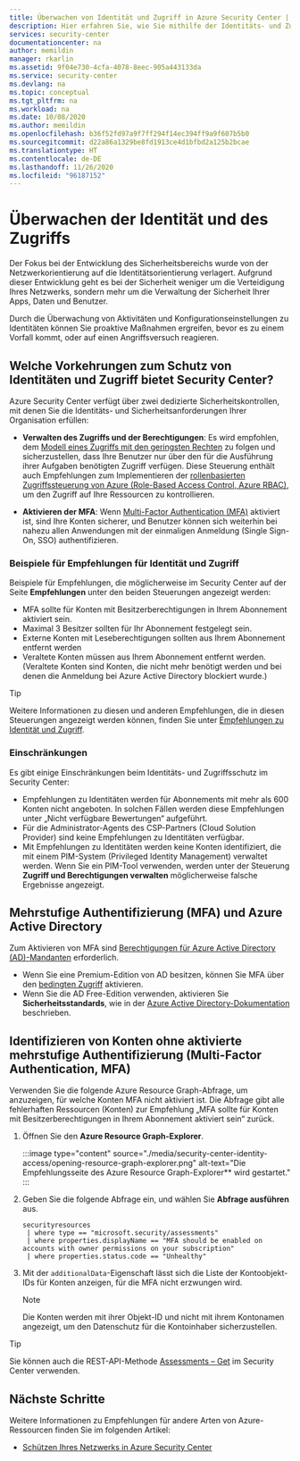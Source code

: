 ```yaml
---
title: Überwachen von Identität und Zugriff in Azure Security Center | Microsoft-Dokumentation
description: Hier erfahren Sie, wie Sie mithilfe der Identitäts- und Zugriffsfunktion in Azure Security Center die Zugriffsaktivitäten der Benutzer sowie identitätsbezogene Probleme überwachen können.
services: security-center
documentationcenter: na
author: memildin
manager: rkarlin
ms.assetid: 9f04e730-4cfa-4078-8eec-905a443133da
ms.service: security-center
ms.devlang: na
ms.topic: conceptual
ms.tgt_pltfrm: na
ms.workload: na
ms.date: 10/08/2020
ms.author: memildin
ms.openlocfilehash: b36f52fd97a9f7ff294f14ec394ff9a9f607b5b0
ms.sourcegitcommit: d22a86a1329be8fd1913ce4d1bfbd2a125b2bcae
ms.translationtype: HT
ms.contentlocale: de-DE
ms.lasthandoff: 11/26/2020
ms.locfileid: "96187152"
---
```

# <a name="monitor-identity-and-access"></a>Überwachen der Identität und des Zugriffs

Der Fokus bei der Entwicklung des Sicherheitsbereichs wurde von der Netzwerkorientierung auf die Identitätsorientierung verlagert. Aufgrund dieser Entwicklung geht es bei der Sicherheit weniger um die Verteidigung Ihres Netzwerks, sondern mehr um die Verwaltung der Sicherheit Ihrer Apps, Daten und Benutzer.

Durch die Überwachung von Aktivitäten und Konfigurationseinstellungen zu Identitäten können Sie proaktive Maßnahmen ergreifen, bevor es zu einem Vorfall kommt, oder auf einen Angriffsversuch reagieren.

## <a name="what-identity-and-access-safeguards-does-security-center-provide"></a>Welche Vorkehrungen zum Schutz von Identitäten und Zugriff bietet Security Center? 

Azure Security Center verfügt über zwei dedizierte Sicherheitskontrollen, mit denen Sie die Identitäts- und Sicherheitsanforderungen Ihrer Organisation erfüllen: 

 - **Verwalten des Zugriffs und der Berechtigungen**: Es wird empfohlen, dem [Modell eines Zugriffs mit den geringsten Rechten](/windows-server/identity/ad-ds/plan/security-best-practices/implementing-least-privilege-administrative-models) zu folgen und sicherzustellen, dass Ihre Benutzer nur über den für die Ausführung ihrer Aufgaben benötigten Zugriff verfügen. Diese Steuerung enthält auch Empfehlungen zum Implementieren der [rollenbasierten Zugriffssteuerung von Azure (Role-Based Access Control, Azure RBAC)](../role-based-access-control/overview.md), um den Zugriff auf Ihre Ressourcen zu kontrollieren.
 
 - **Aktivieren der MFA**: Wenn [Multi-Factor Authentication (MFA)](https://www.microsoft.com/security/business/identity/mfa) aktiviert ist, sind Ihre Konten sicherer, und Benutzer können sich weiterhin bei nahezu allen Anwendungen mit der einmaligen Anmeldung (Single Sign-On, SSO) authentifizieren.

### <a name="example-recommendations-for-identity-and-access"></a>Beispiele für Empfehlungen für Identität und Zugriff

Beispiele für Empfehlungen, die möglicherweise im Security Center auf der Seite **Empfehlungen** unter den beiden Steuerungen angezeigt werden:

- MFA sollte für Konten mit Besitzerberechtigungen in Ihrem Abonnement aktiviert sein.
- Maximal 3 Besitzer sollten für Ihr Abonnement festgelegt sein.
- Externe Konten mit Leseberechtigungen sollten aus Ihrem Abonnement entfernt werden
- Veraltete Konten müssen aus Ihrem Abonnement entfernt werden. (Veraltete Konten sind Konten, die nicht mehr benötigt werden und bei denen die Anmeldung bei Azure Active Directory blockiert wurde.)

> [!TIP]
> Weitere Informationen zu diesen und anderen Empfehlungen, die in diesen Steuerungen angezeigt werden können, finden Sie unter [Empfehlungen zu Identität und Zugriff](recommendations-reference.md#recs-identity).

### <a name="limitations"></a>Einschränkungen

Es gibt einige Einschränkungen beim Identitäts- und Zugriffsschutz im Security Center:

- Empfehlungen zu Identitäten werden für Abonnements mit mehr als 600 Konten nicht angeboten. In solchen Fällen werden diese Empfehlungen unter „Nicht verfügbare Bewertungen“ aufgeführt.
- Für die Administrator-Agents des CSP-Partners (Cloud Solution Provider) sind keine Empfehlungen zu Identitäten verfügbar.
- Mit Empfehlungen zu Identitäten werden keine Konten identifiziert, die mit einem PIM-System (Privileged Identity Management) verwaltet werden. Wenn Sie ein PIM-Tool verwenden, werden unter der Steuerung **Zugriff und Berechtigungen verwalten** möglicherweise falsche Ergebnisse angezeigt.

## <a name="multi-factor-authentication-mfa-and-azure-active-directory"></a>Mehrstufige Authentifizierung (MFA) und Azure Active Directory 

Zum Aktivieren von MFA sind [Berechtigungen für Azure Active Directory (AD)-Mandanten](../active-directory/roles/permissions-reference.md) erforderlich.

- Wenn Sie eine Premium-Edition von AD besitzen, können Sie MFA über den [bedingten Zugriff](../active-directory/conditional-access/concept-conditional-access-policy-common.md) aktivieren.
- Wenn Sie die AD Free-Edition verwenden, aktivieren Sie **Sicherheitsstandards**, wie in der [Azure Active Directory-Dokumentation](../active-directory/fundamentals/concept-fundamentals-security-defaults.md) beschrieben.

## <a name="identify-accounts-without-multi-factor-authentication-mfa-enabled"></a>Identifizieren von Konten ohne aktivierte mehrstufige Authentifizierung (Multi-Factor Authentication, MFA)

Verwenden Sie die folgende Azure Resource Graph-Abfrage, um anzuzeigen, für welche Konten MFA nicht aktiviert ist. Die Abfrage gibt alle fehlerhaften Ressourcen (Konten) zur Empfehlung „MFA sollte für Konten mit Besitzerberechtigungen in Ihrem Abonnement aktiviert sein“ zurück. 

1. Öffnen Sie den **Azure Resource Graph-Explorer**.

    :::image type="content" source="./media/security-center-identity-access/opening-resource-graph-explorer.png" alt-text="Die Empfehlungsseite des Azure Resource Graph-Explorer** wird gestartet." :::

1. Geben Sie die folgende Abfrage ein, und wählen Sie **Abfrage ausführen** aus.

    ```kusto
    securityresources
     | where type == "microsoft.security/assessments"
     | where properties.displayName == "MFA should be enabled on accounts with owner permissions on your subscription"
     | where properties.status.code == "Unhealthy"
    ```

1. Mit der `additionalData`-Eigenschaft lässt sich die Liste der Kontoobjekt-IDs für Konten anzeigen, für die MFA nicht erzwungen wird. 

    > [!NOTE]
    > Die Konten werden mit ihrer Objekt-ID und nicht mit ihrem Kontonamen angezeigt, um den Datenschutz für die Kontoinhaber sicherzustellen.

> [!TIP]
> Sie können auch die REST-API-Methode [Assessments – Get](/rest/api/securitycenter/assessments/get) im Security Center verwenden.


## <a name="next-steps"></a>Nächste Schritte
Weitere Informationen zu Empfehlungen für andere Arten von Azure-Ressourcen finden Sie im folgenden Artikel:

- [Schützen Ihres Netzwerks in Azure Security Center](security-center-network-recommendations.md)